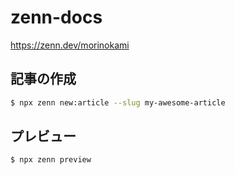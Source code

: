 # zenn-docs

https://zenn.dev/morinokami

## 記事の作成

```sh
$ npx zenn new:article --slug my-awesome-article
```

## プレビュー

```sh
$ npx zenn preview
```
